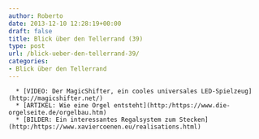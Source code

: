 ```yaml
---
author: Roberto
date: 2013-12-10 12:28:19+00:00
draft: false
title: Blick über den Tellerrand (39)
type: post
url: /blick-ueber-den-tellerrand-39/
categories:
- Blick über den Tellerrand
---
```



	  * [VIDEO: Der MagicShifter, ein cooles universales LED-Spielzeug](http://magicshifter.net/)
	  * [ARTIKEL: Wie eine Orgel entsteht](http:/https://www.die-orgelseite.de/orgelbau.htm)
	  * [BILDER: Ein interessantes Regalsystem zum Stecken](http:/https://www.xaviercoenen.eu/realisations.html)


